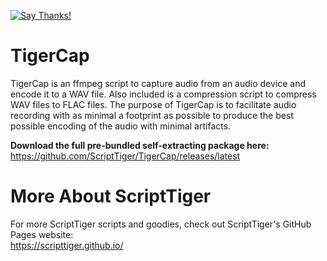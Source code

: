 [![Say Thanks!](https://img.shields.io/badge/Say%20Thanks-!-1EAEDB.svg)](https://docs.google.com/forms/d/e/1FAIpQLSfBEe5B_zo69OBk19l3hzvBmz3cOV6ol1ufjh0ER1q3-xd2Rg/viewform)

# TigerCap
TigerCap is an ffmpeg script to capture audio from an audio device and encode it to a WAV file. Also included is a compression script to compress WAV files to FLAC files. The purpose of TigerCap is to facilitate audio recording with as minimal a footprint as possible to produce the best possible encoding of the audio with minimal artifacts.

**Download the full pre-bundled self-extracting package here:**  
https://github.com/ScriptTiger/TigerCap/releases/latest

# More About ScriptTiger

For more ScriptTiger scripts and goodies, check out ScriptTiger's GitHub Pages website:  
https://scripttiger.github.io/

